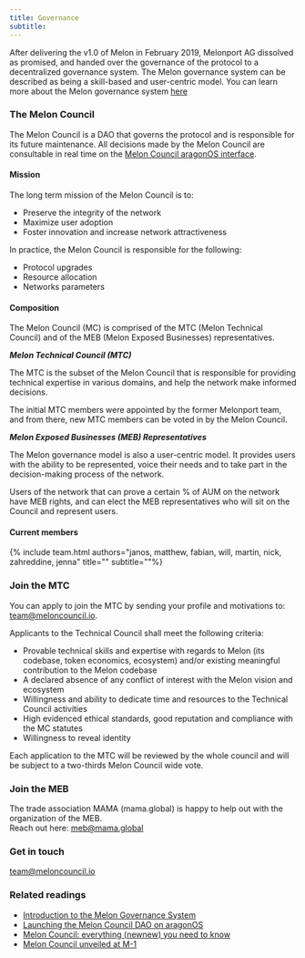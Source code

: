 ```yaml
---
title: Governance
subtitle: 
---
```


After delivering the v1.0 of Melon in February 2019, Melonport AG dissolved as promised, and handed over the governance of the protocol to a decentralized governance system. The Melon governance system can be described as being a skill-based and user-centric model. You can learn more about the Melon governance system [here](https://medium.com/melonprotocol/introduction-to-the-melon-governance-system-f6ff73c70eb0)


### The Melon Council

The Melon Council is a DAO that governs the protocol and is responsible for its future maintenance. All decisions made by the Melon Council are consultable in real time on the [Melon Council aragonOS interface](https://aragon.mainnet.aragonpm.com/#/0xfe1f2de598f42ce67bb9aad5ad473f0272d09b74/0x5e7ddf72114842a580b8d0db57da191eeced8db9). 

#### Mission

The long term mission of the Melon Council is to: 
- Preserve the integrity of the network 
- Maximize user adoption 
- Foster innovation and increase network attractiveness

In practice, the Melon Council is responsible for the following: 
- Protocol upgrades
- Resource allocation 
- Networks parameters 

#### Composition

The Melon Council (MC) is comprised of the MTC (Melon Technical Council) and of the MEB (Melon Exposed Businesses) representatives.

**<i>Melon Technical Council (MTC)</i>**

The MTC is the subset of the Melon Council that is responsible for providing technical expertise in various domains, and help the network make informed decisions. 

The initial MTC members were appointed by the former Melonport team, and from there, new MTC members can be voted in by the Melon Council. 

**<i>Melon Exposed Businesses (MEB) Representatives</i>**

The Melon governance model is also a user-centric model. It provides users with the ability to be represented, voice their needs and to take part in the decision-making process of the network. 

Users of the network that can prove a certain % of  AUM on the network have MEB rights, and can elect the MEB representatives who will sit on the Council and represent users. 

#### Current members

{% include team.html authors="janos, matthew, fabian, will, martin, nick, zahreddine, jenna" title="" subtitle=""%}

### Join the MTC

You can apply to join the MTC by sending your profile and motivations to: team@meloncouncil.io. 

Applicants to the Technical Council shall meet the following criteria:
- Provable technical skills and expertise with regards to Melon (its codebase, token economics, ecosystem) and/or existing meaningful contribution to the Melon codebase
- A declared absence of any conflict of interest with the Melon vision and ecosystem
- Willingness and ability to dedicate time and resources to the Technical Council activities
- High evidenced ethical standards, good reputation and compliance with the MC statutes
- Willingness to reveal identity

Each application to the MTC will be reviewed by the whole council and will be subject to a two-thirds Melon Council wide vote. 

### Join the MEB

The trade association MAMA (mama.global) is happy to help out with the organization of the MEB.<br>Reach out here: [meb@mama.global](mailto:meb@mama.global)

### Get in touch

[team@meloncouncil.io](mailto:team@meloncouncil.io)

### Related readings

- [Introduction to the Melon Governance System](https://medium.com/melonprotocol/introduction-to-the-melon-governance-system-f6ff73c70eb0)
- [Launching the Melon Council DAO on aragonOS](https://medium.com/melonprotocol/launching-the-melon-council-dao-on-aragonos-42147c86582)
- [Melon Council: everything (newnew) you need to know](https://medium.com/melonprotocol/melon-council-ee7eb75968ac)
- [Melon Council unveiled at M-1](https://medium.com/melonprotocol/melon-council-unveiled-at-m-1-ae87d999b7ba) 

